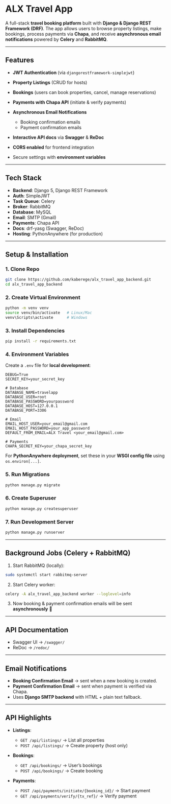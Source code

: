# ALX Travel App

A full-stack **travel booking platform** built with **Django & Django REST Framework (DRF)**.
The app allows users to browse property listings, make bookings, process payments via **Chapa**, and receive **asynchronous email notifications** powered by **Celery** and **RabbitMQ**.

---

## Features

- **JWT Authentication** (via `djangorestframework-simplejwt`)
- **Property Listings** (CRUD for hosts)
- **Bookings** (users can book properties, cancel, manage reservations)
- **Payments with Chapa API** (initiate & verify payments)
- **Asynchronous Email Notifications**

  - Booking confirmation emails
  - Payment confirmation emails

- **Interactive API docs** via **Swagger** & **ReDoc**
- **CORS enabled** for frontend integration
- Secure settings with **environment variables**

---

## Tech Stack

- **Backend**: Django 5, Django REST Framework
- **Auth**: SimpleJWT
- **Task Queue**: Celery
- **Broker**: RabbitMQ
- **Database**: MySQL
- **Email**: SMTP (Gmail)
- **Payments**: Chapa API
- **Docs**: drf-yasg (Swagger, ReDoc)
- **Hosting**: PythonAnywhere (for production)

---

## Setup & Installation

### 1. Clone Repo

```bash
git clone https://github.com/kaberege/alx_travel_app_backend.git
cd alx_travel_app_backend
```

### 2. Create Virtual Environment

```bash
python -m venv venv
source venv/bin/activate   # Linux/Mac
venv\Scripts\activate      # Windows
```

### 3. Install Dependencies

```bash
pip install -r requirements.txt
```

### 4. Environment Variables

Create a `.env` file for **local development**:

```env
DEBUG=True
SECRET_KEY=your_secret_key

# Database
DATABASE_NAME=travelapp
DATABASE_USER=root
DATABASE_PASSWORD=yourpassword
DATABASE_HOST=127.0.0.1
DATABASE_PORT=3306

# Email
EMAIL_HOST_USER=your_email@gmail.com
EMAIL_HOST_PASSWORD=your_app_password
DEFAULT_FROM_EMAIL=ALX Travel <your_email@gmail.com>

# Payments
CHAPA_SECRET_KEY=your_chapa_secret_key
```

For **PythonAnywhere deployment**, set these in your **WSGI config file** using `os.environ[...]`.

### 5. Run Migrations

```bash
python manage.py migrate
```

### 6. Create Superuser

```bash
python manage.py createsuperuser
```

### 7. Run Development Server

```bash
python manage.py runserver
```

---

## Background Jobs (Celery + RabbitMQ)

1. Start RabbitMQ (locally):

```bash
sudo systemctl start rabbitmq-server
```

2. Start Celery worker:

```bash
celery -A alx_travel_app_backend worker --loglevel=info
```

3. Now booking & payment confirmation emails will be sent **asynchronously** 🎉

---

## API Documentation

- Swagger UI → `/swagger/`
- ReDoc → `/redoc/`

---

## Email Notifications

- **Booking Confirmation Email** → sent when a new booking is created.
- **Payment Confirmation Email** → sent when payment is verified via Chapa.
- Uses **Django SMTP backend** with HTML + plain text fallback.

---

## API Highlights

- **Listings**:

  - `GET /api/listings/` → List all properties
  - `POST /api/listings/` → Create property (host only)

- **Bookings**:

  - `GET /api/bookings/` → User’s bookings
  - `POST /api/bookings/` → Create booking

- **Payments**:

  - `POST /api/payments/initiate/{booking_id}/` → Start payment
  - `GET /api/payments/verify/{tx_ref}/` → Verify payment
